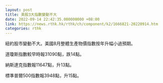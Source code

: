 ```yaml
---
layout: post
title: 美股3大指數變動不大
date: 2022-09-14 22:42:35.000000000 +08:00
link: https://news.rthk.hk/rthk/ch/component/k2/1666821-20220914.htm
categories: rthk
---
```


紐約股市變動不大。美國8月整體生產物價指數按年升幅小過預期。

道瓊斯指數較早時報31090點，跌14點。

納斯達克指數報11647點，升13點。

標準普爾500指數報3948點，升15點。
